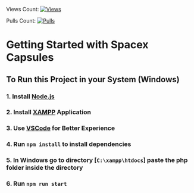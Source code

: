 Views Count: [![Views](https://views.whatilearened.today/views/github/mohammedazam55/MohammedAzam-Frontend-Developer.svg)](https://views.whatilearened.today/views/github/mohammedazam55/MohammedAzam-Frontend-Developer)

Pulls Count: [![Pulls](https://img.shields.io/github/issues-pr/mohammedazam55/MohammedAzam-Frontend-Developer)](https://img.shields.io/github/issues-pr/mohammedazam55/MohammedAzam-Frontend-Developer)
# Getting Started with Spacex Capsules

## To Run this Project in your System (Windows)

### 1. Install [Node.js](https://nodejs.org/en/download)

### 2. Install [XAMPP](https://www.apachefriends.org/download.html) Application

### 3. Use [VSCode](https://code.visualstudio.com/download) for Better Experience

### 4. Run `npm install` to install dependencies

### 5. In Windows go to directory [`C:\xampp\htdocs`] paste the php folder inside the directory

### 6. Run `npm run start`
